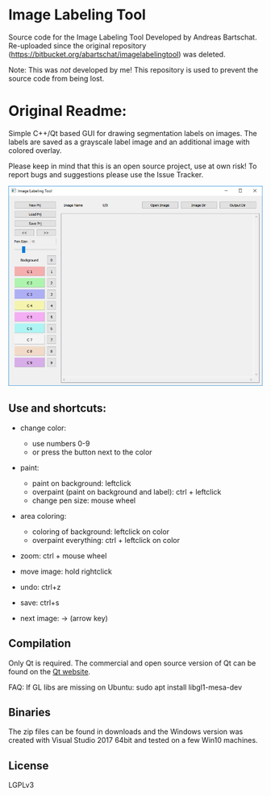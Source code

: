 # Image Labeling Tool
Source code for the Image Labeling Tool Developed by Andreas Bartschat. Re-uploaded since the original repository (https://bitbucket.org/abartschat/imagelabelingtool) was deleted.

Note: This was _not_ developed by me! This repository is used to prevent the source code from being lost.


# Original Readme:

Simple C++/Qt based GUI for drawing segmentation labels on images. The labels are saved as a grayscale label image and an additional image with colored overlay.

Please keep in mind that this is an open source project, use at own risk!
To report bugs and suggestions please use the Issue Tracker.

![picture](screenshot.png)

## Use and shortcuts:
 * change color:
    * use numbers 0-9 
    * or press the button next to the color

 * paint:
    * paint on background: leftclick
    * overpaint (paint on background and label): ctrl + leftclick
    * change pen size: mouse wheel

 * area coloring:
    * coloring of background: leftclick on color
    * overpaint everything: ctrl + leftclick on color
 * zoom: ctrl + mouse wheel
 * move image: hold rightclick

 * undo: ctrl+z
 * save: ctrl+s
 * next image: -> (arrow key)

## Compilation
Only Qt is required. The commercial and open source version of Qt can be found on the [Qt website](https://www.qt.io/).

FAQ: If GL libs are missing on Ubuntu: sudo apt install libgl1-mesa-dev

## Binaries
The zip files can be found in downloads and the Windows version was created with Visual Studio 2017 64bit and tested on a few Win10 machines.

## License
LGPLv3

